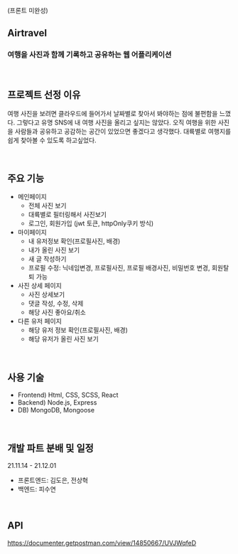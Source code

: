 
(프론트 미완성)
## Airtravel
### 여행을 사진과 함께 기록하고 공유하는 웹 어플리케이션

<br>

## 프로젝트 선정 이유
여행 사진을 보려면 클라우드에 들어가서 날짜별로 찾아서 봐야하는 점에 불편함을 느꼈다. 그렇다고 유명 SNS에 내 여행 사진을 올리고 싶지는 않았다. 오직 여행을 위한 사진을 사람들과 공유하고 공감하는 공간이 있었으면 좋겠다고 생각했다. 대륙별로 여행지를 쉽게 찾아볼 수 있도록 하고싶었다.

<br>

## 주요 기능
- 메인페이지
    - 전체 사진 보기
    - 대륙별로 필터링해서 사진보기
    - 로그인, 회원가입 (jwt 토큰, httpOnly쿠키 방식)
- 마이페이지
    - 내 유저정보 확인(프로필사진, 배경)
    - 내가 올린 사진 보기
    - 새 글 작성하기
    - 프로필 수정: 닉네임변경, 프로필사진, 프로필 배경사진, 비밀번호 변경, 회원탈퇴 가능
- 사진 상세 페이지
    - 사진 상세보기
    - 댓글 작성, 수정, 삭제
    - 해당 사진 좋아요/취소
- 다른 유저 페이지
    - 해당 유저 정보 확인(프로필사진, 배경)
    - 해당 유저가 올린 사진 보기

<br>

## 사용 기술
- Frontend) Html, CSS, SCSS, React
- Backend) Node.js, Express
- DB) MongoDB, Mongoose

<br>

## 개발 파트 분배 및 일정
21.11.14 - 21.12.01
- 프론트엔드: 김도은, 전상혁
- 백엔드: 피수연

<br />

## API
https://documenter.getpostman.com/view/14850667/UVJWqfeD

<br />


